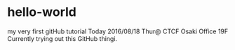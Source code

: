 # hello-world
my very first gitHub tutorial
Today 2016/08/18 Thur@ CTCF Osaki Office 19F
Currently trying out this GitHub thingi.
